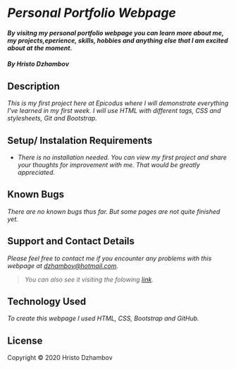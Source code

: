 # _Personal Portfolio Webpage_

#### _By visitng my personal portfolio webpage you can learn more about me, my projects,eperience, skills, hobbies and anything else that I am excited about at the moment._ 

#### *By Hristo Dzhambov*  

## Description  

*This is my first project here at Epicodus where I will demonstrate everything I've learned in my first week. I will use HTML with different tags, CSS and stylesheets, Git and Bootstrap.*

## Setup/ Instalation Requirements

* *There is no installation needed. You can view my first project and share your thoughts for improvement with me. That would be greatly appreciated.*

## Known Bugs

*There are no known bugs thus far. But some pages are not quite finished yet.*

## Support and Contact Details

*Please feel free to contact me if you encounter any problems with this webpage at dzhambov@hotmail.com.*
> *You can also see it visiting the folowing [link](https://github.com/dzhambov/new-portfolio/tree/gh-pages).*

## Technology Used

*To create this webpage I used HTML, CSS, Bootstrap and GitHub.*

## License

Copyright &copy; 2020 Hristo Dzhambov
